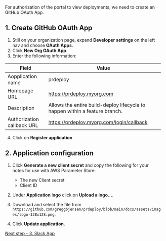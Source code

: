 For authorization of the portal to view deployments, we need to create an GitHub OAuth App.

## 1. Create GitHub OAuth App

1. Still on your organization page, expand **Developer settings** on the left nav and choose **OAuth Apps**.
2. Click **New Org OAuth App**.
3. Enter the following information:

| Field                      | Value                                                                       |
| -------------------------- | --------------------------------------------------------------------------- |
| Aopplication name          | prdeploy                                                                    |
| Homepage URL               | https://prdeploy.myorg.com                                                  |
| Description                | Allows the entire build-deploy lifecycle to happen within a feature branch. |
| Authorization callback URL | https://prdeploy.myorg.com/login/callback                                   |

4. Click on **Register application**.

## 2. Application configuration

1. Click **Generate a new client secret** and copy the following for your notes for use with AWS Parameter Store:
    * The new Client secret
    * Client ID

2. Under **Application logo** click on **Upload a logo...**.
3. Download and select the file from `https://github.com/greggbjensen/prdeploy/blob/main/docs/assets/images/logo-128x128.png`.
4. Click **Update application**.

[Next step - 3. Slack App](./3-slack-app.md)
